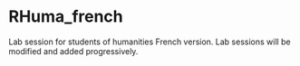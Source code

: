 # RHuma_french
Lab session for students of humanities French version. Lab sessions will be modified and added progressively.
